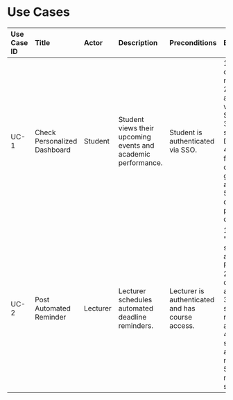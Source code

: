 # Use Cases

| **Use Case ID** | **Title** | **Actor** | **Description** | **Preconditions** | **Basic Flow** | **Postconditions** |
|:--|:--|:--|:--|:--|:--|:--|
| UC-1 | Check Personalized Dashboard | Student | Student views their upcoming events and academic performance. | Student is authenticated via SSO. | 1. Student opens AIDAP mobile app.<br>2. System authenticates via university SSO.<br>3. Student selects "My Dashboard".<br>4. System fetches calendar events, grades, announcements.<br>5. System displays personalized dashboard. | Student sees their upcoming deadlines and performance metrics. |
| UC-2 | Post Automated Reminder | Lecturer | Lecturer schedules automated deadline reminders. | Lecturer is authenticated and has course access. | 1. Lecturer says "Remind CS101 students about assignment due Friday".<br>2. System confirms course authorization.<br>3. Lecturer specifies reminder details and timing.<br>4. System schedules automated notifications.<br>5. System sends reminders at specified time. | Students receive deadline reminders. |
